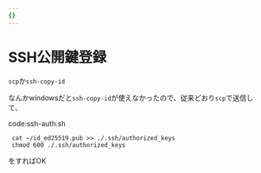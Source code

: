 ```yaml
---
{}
---
```

# SSH公開鍵登録

`scp`か`ssh-copy-id`

なんかwindowsだと`ssh-copy-id`が使えなかったので、従来どおり`scp`で送信して、

code:ssh-auth.sh

```Plain
 cat ~/id_ed25519.pub >> ./.ssh/authorized_keys
 chmod 600 ./.ssh/authorized_keys
```

をすればOK